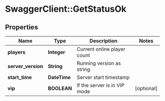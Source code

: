 # SwaggerClient::GetStatusOk

## Properties
Name | Type | Description | Notes
------------ | ------------- | ------------- | -------------
**players** | **Integer** | Current online player count | 
**server_version** | **String** | Running version as string | 
**start_time** | **DateTime** | Server start timestamp | 
**vip** | **BOOLEAN** | If the server is in VIP mode | [optional] 


